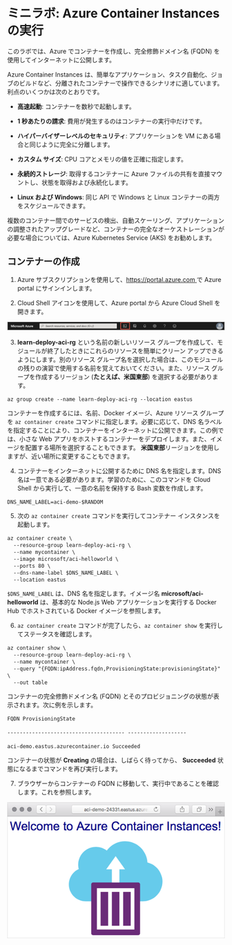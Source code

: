 ﻿# ミニラボ: Azure Container Instances の実行

このラボでは、Azure でコンテナーを作成し、完全修飾ドメイン名 (FQDN) を使用してインターネットに公開します。

Azure Container Instances は、簡単なアプリケーション、タスク自動化、ジョブのビルドなど、分離されたコンテナーで操作できるシナリオに適しています。利点のいくつかは次のとおりです。

* **高速起動**: コンテナーを数秒で起動します。

* **1 秒あたりの請求**: 費用が発生するのはコンテナーの実行中だけです。

* **ハイパーバイザーレベルのセキュリティ**: アプリケーションを VM にある場合と同じように完全に分離します。

* **カスタム サイズ**: CPU コアとメモリの値を正確に指定します。

* **永続的ストレージ**: 取得するコンテナーに Azure ファイルの共有を直接マウントし、状態を取得および永続化します。

* **Linux および Windows**: 同じ API で Windows と Linux コンテナーの両方をスケジュールできます。

複数のコンテナー間でのサービスの検出、自動スケーリング、アプリケーションの調整されたアップグレードなど、コンテナーの完全なオーケストレーションが必要な場合については、Azure Kubernetes Service (AKS) をお勧めします。

## コンテナーの作成

1. Azure サブスクリプションを使用して、[https://portal.azure.com ](https://portal.azure.com/)で Azure portal にサインインします。

2. Cloud Shell アイコンを使用して、Azure portal から Azure Cloud Shell を開きます。

![画像 7](../../Linked_Image_Files/demo_Azure_containers_image1.png)

3. **learn-deploy-aci-rg** という名前の新しいリソース グループを作成して、モジュールが終了したときにこれらのリソースを簡単にクリーン アップできるようにします。別のリソース グループ名を選択した場合は、このモジュールの残りの演習で使用する名前を覚えておいてください。また、リソース グループを作成するリージョン (**たとえば、米国東部**) を選択する必要があります。

```Azure CLI
az group create --name learn-deploy-aci-rg --location eastus
```

コンテナーを作成するには、名前、Docker イメージ、Azure リソース グループを ```az container create``` コマンドに指定します。必要に応じて、DNS 名ラベルを指定することにより、コンテナーをインターネットに公開できます。この例では、小さな Web アプリをホストするコンテナーをデプロイします。また、イメージを配置する場所を選択することもできます。 **米国東部**リージョンを使用しますが、近い場所に変更することもできます。

4. コンテナーをインターネットに公開するために DNS 名を指定します。DNS 名は一意である必要があります。学習のために、このコマンドを Cloud Shell から実行して、一意の名前を保持する Bash 変数を作成します。

```Azure CLI
DNS_NAME_LABEL=aci-demo-$RANDOM
```

5. 次の ```az container create``` コマンドを実行してコンテナー インスタンスを起動します。

```Azure
az container create \
  --resource-group learn-deploy-aci-rg \
  --name mycontainer \
  --image microsoft/aci-helloworld \
  --ports 80 \
  --dns-name-label $DNS_NAME_LABEL \
  --location eastus
```

```$DNS_NAME_LABEL``` は、DNS 名を指定します。イメージ名 **microsoft/aci-helloworld** は、基本的な Node.js Web アプリケーションを実行する Docker Hub でホストされている Docker イメージを参照します。

6. ```az container create``` コマンドが完了したら、```az container show``` を実行してステータスを確認します。

```Azure CLI
az container show \
  --resource-group learn-deploy-aci-rg \
  --name mycontainer \
  --query "{FQDN:ipAddress.fqdn,ProvisioningState:provisioningState}" \
  --out table
```

コンテナーの完全修飾ドメイン名 (FQDN) とそのプロビジョニングの状態が表示されます。次に例を示します。

```Output
FQDN ProvisioningState

-------------------------------------- -------------------

aci-demo.eastus.azurecontainer.io Succeeded
```

コンテナーの状態が **Creating** の場合は、しばらく待ってから、 **Succeeded** 状態になるまでコマンドを再び実行します。

7. ブラウザーからコンテナーの FQDN に移動して、実行中であることを確認します。これを参照します。

![ブラウザーで実行されているサンプル Node.js コンテナー アプリのスクリーンショット。](../../Linked_Image_Files/demo_Azure_containers_image2.png)
